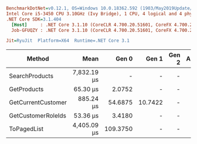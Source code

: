 ``` ini

BenchmarkDotNet=v0.12.1, OS=Windows 10.0.18362.592 (1903/May2019Update/19H1)
Intel Core i5-3450 CPU 3.10GHz (Ivy Bridge), 1 CPU, 4 logical and 4 physical cores
.NET Core SDK=3.1.404
  [Host]     : .NET Core 3.1.10 (CoreCLR 4.700.20.51601, CoreFX 4.700.20.51901), X64 RyuJIT
  Job-GFUQZY : .NET Core 3.1.10 (CoreCLR 4.700.20.51601, CoreFX 4.700.20.51901), X64 RyuJIT

Jit=RyuJit  Platform=X64  Runtime=.NET Core 3.1  

```
|             Method |        Mean |    Gen 0 |   Gen 1 | Gen 2 | Allocated |
|------------------- |------------:|---------:|--------:|------:|----------:|
|     SearchProducts | 7,832.19 μs |        - |       - |     - | 814.59 KB |
|        GetProducts |    65.30 μs |   2.0752 |       - |     - |   6.41 KB |
| GetCurrentCustomer |   885.24 μs |  54.6875 | 10.7422 |     - | 170.37 KB |
| GetCustomerRoleIds |    53.36 μs |   3.4180 |       - |     - |   10.6 KB |
|        ToPagedList | 4,405.09 μs | 109.3750 |       - |     - | 350.49 KB |
